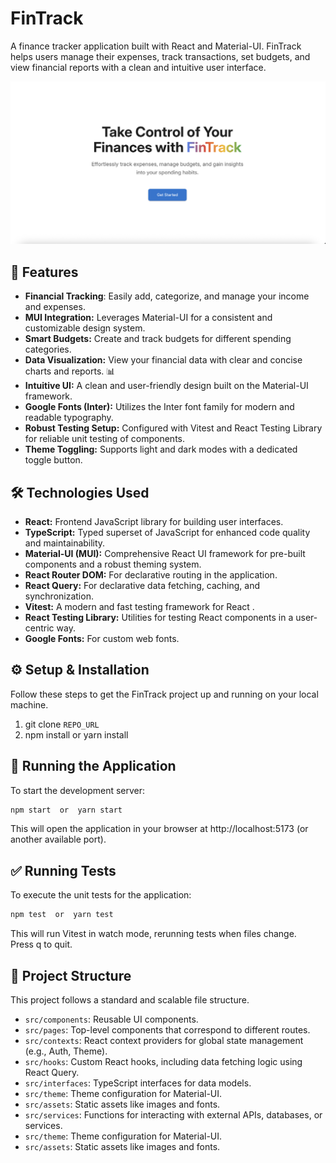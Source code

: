 # FinTrack

A finance tracker application built with React and Material-UI. FinTrack helps users manage their expenses, track transactions, set budgets, and view financial reports with a clean and intuitive user interface.

![FinTrack](https://github.com/skanda1395/fintrack_dte/blob/master/public/landing_page.png "FinTrack landing page")

## 🚀 Features  

- **Financial Tracking**: Easily add, categorize, and manage your income and expenses.
- **MUI Integration:** Leverages Material-UI for a consistent and customizable design system.
- **Smart Budgets:** Create and track budgets for different spending categories.
- **Data Visualization:** View your financial data with clear and concise charts and reports. 📊
- **Intuitive UI:** A clean and user-friendly design built on the Material-UI framework.
- **Google Fonts (Inter):** Utilizes the Inter font family for modern and readable typography.
- **Robust Testing Setup:** Configured with Vitest and React Testing Library for reliable unit testing of components.
- **Theme Toggling:** Supports light and dark modes with a dedicated toggle button.


## 🛠️ Technologies Used

- **React:** Frontend JavaScript library for building user interfaces.
- **TypeScript:** Typed superset of JavaScript for enhanced code quality and maintainability.
- **Material-UI (MUI):** Comprehensive React UI framework for pre-built components and a robust theming system.
- **React Router DOM:** For declarative routing in the application.
- **React Query:** For declarative data fetching, caching, and synchronization.
- **Vitest:** A modern and fast testing framework for React .
- **React Testing Library:** Utilities for testing React components in a user-centric way.
- **Google Fonts:** For custom web fonts.

## ⚙️ Setup & Installation

Follow these steps to get the FinTrack project up and running on your local machine.

1.  git clone ```REPO_URL```
2.  npm install or yarn install

## 🚀 Running the Application

To start the development server:

```js
npm start  or  yarn start
```

This will open the application in your browser at http://localhost:5173 (or another available port).

## ✅ Running Tests

To execute the unit tests for the application:

```js
npm test  or  yarn test
```

This will run Vitest in watch mode, rerunning tests when files change. Press q to quit.

## 📂 Project Structure

This project follows a standard and scalable file structure.

- ```src/components```: Reusable UI components.
- ```src/pages```: Top-level components that correspond to different routes.
- ```src/contexts```: React context providers for global state management (e.g., Auth, Theme).
- ```src/hooks```: Custom React hooks, including data fetching logic using React Query.
- ```src/interfaces```: TypeScript interfaces for data models.
- ```src/theme```: Theme configuration for Material-UI.
- ```src/assets```: Static assets like images and fonts.
- ```src/services```: Functions for interacting with external APIs, databases, or services.
- ```src/theme```: Theme configuration for Material-UI.
- ```src/assets```: Static assets like images and fonts.